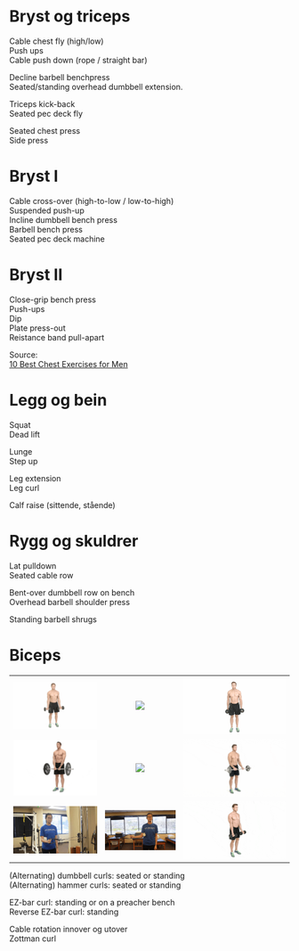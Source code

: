 # Bryst og triceps
Cable chest fly (high/low)  
Push ups  
Cable push down (rope / straight bar)

Decline barbell benchpress  
Seated/standing overhead dumbbell extension.  

Triceps kick-back  
Seated pec deck fly

Seated chest press  
Side press  

# Bryst I
Cable cross-over (high-to-low / low-to-high)  
Suspended push-up  
Incline dumbbell bench press  
Barbell bench press  
Seated pec deck machine  

# Bryst II
Close-grip bench press  
Push-ups  
Dip  
Plate press-out  
Reistance band pull-apart  

Source:  
[10 Best Chest Exercises for Men](https://manofmany.com/lifestyle/fitness/10-best-chest-exercises-for-men)

# Legg og bein
Squat  
Dead lift  

Lunge  
Step up  

Leg extension  
Leg curl  

Calf raise (sittende, stående)

# Rygg og skuldrer
Lat pulldown  
Seated cable row  

Bent-over dumbbell row on bench  
Overhead barbell shoulder press  

Standing barbell shrugs  

# Biceps 

||||  
|:-:|:-:|:-:|  
|![dumbbell curl](./media/bilder/biceps/dumbbell-curl.gif) | ![](./media/bilder/biceps/) | ![hammer curl](./media/bilder/biceps/hammer-curl.gif)|  
|![EZ-bar curl](./media/bilder/biceps/ez-bar-curl.gif) | ![](./media/bilder/biceps/) | ![reverse EZ-bar curl](./media/bilder/biceps/reverse-ez-bar-curl.gif)|
|![external cable shoulder rotation](./media/bilder/biceps/external-shoulder-rotation-cable.gif) | ![internal cable shoulder rotation](./media/bilder/biceps/internal-shoulder-rotation-cable.gif) | ![Zottman curl](./media/bilder/biceps/zottman-curl.gif)|  

(Alternating) dumbbell curls: seated or standing  
(Alternating) hammer curls: seated or standing  

EZ-bar curl: standing or on a preacher bench  
Reverse EZ-bar curl: standing  

Cable rotation innover og utover  
Zottman curl  
